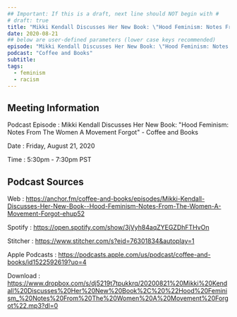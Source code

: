 ```yaml
---
## Important: If this is a draft, next line should NOT begin with #
# draft: true
title: "Mikki Kendall Discusses Her New Book: \"Hood Feminism: Notes From The Women A Movement Forgot\" - Coffee and Books"
date: 2020-08-21
## below are user-defined parameters (lower case keys recommended)
episode: "Mikki Kendall Discusses Her New Book: \"Hood Feminism: Notes From The Women A Movement Forgot\""
podcast: "Coffee and Books"
subtitle:
tags:
  - feminism
  - racism
---
```


## Meeting Information

Podcast Episode
:   Mikki Kendall Discusses Her New Book: \"Hood Feminism: Notes From The Women A Movement Forgot\" - Coffee and Books

Date
:   Friday, August 21, 2020

Time
:   5:30pm - 7:30pm PST

## Podcast Sources

Web
:   https://anchor.fm/coffee-and-books/episodes/Mikki-Kendall-Discusses-Her-New-Book--Hood-Feminism-Notes-From-The-Women-A-Movement-Forgot-ehup52

Spotify
:   https://open.spotify.com/show/3jVyh84aqZYEGZDhFTHvOn

Stitcher
:   https://www.stitcher.com/s?eid=76301834&autoplay=1

Apple Podcasts
:   https://podcasts.apple.com/us/podcast/coffee-and-books/id1522592619?uo=4

Download
:   https://www.dropbox.com/s/dj5219t7tpukkrq/20200821%20Mikki%20Kendall%20Discusses%20Her%20New%20Book%2C%20%22Hood%20Feminism_%20Notes%20From%20The%20Women%20A%20Movement%20Forgot%22.mp3?dl=0

